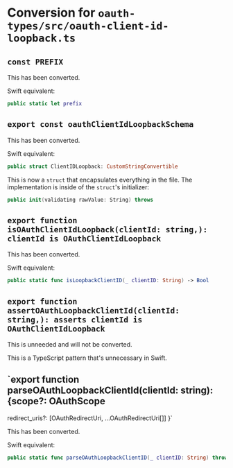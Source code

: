 # Conversion for `oauth-types/src/oauth-client-id-loopback.ts`

## `const PREFIX`

This has been converted.

Swift equivalent:

```swift
public static let prefix
```

## `export const oauthClientIdLoopbackSchema`

This has been converted.

Swift equivalent:

```swift
public struct ClientIDLoopback: CustomStringConvertible
```

This is now a `struct` that encapsulates everything in the file. The implementation is inside of the `struct`'s initializer:
```swift
public init(validating rawValue: String) throws
```

## `export function isOAuthClientIdLoopback(clientId: string,): clientId is OAuthClientIdLoopback`

This has been converted.

Swift equivalent:

```swift
public static func isLoopbackClientID(_ clientID: String) -> Bool
```

## `export function assertOAuthLoopbackClientId(clientId: string,): asserts clientId is OAuthClientIdLoopback`

This is unneeded and will not be converted.

This is a TypeScript pattern that's unnecessary in Swift.

## `export function parseOAuthLoopbackClientId(clientId: string): {scope?: OAuthScope
  redirect_uris?: [OAuthRedirectUri, ...OAuthRedirectUri[]]
}`

This has been converted.

Swift equivalent:

```swift
public static func parseOAuthLoopbackClientID(_ clientID: String) throws -> (scope: OAuthScope?, redirectURIs: [String]?)?
```
